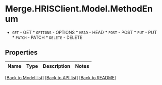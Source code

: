 # Merge.HRISClient.Model.MethodEnum
* `GET` - GET * `OPTIONS` - OPTIONS * `HEAD` - HEAD * `POST` - POST * `PUT` - PUT * `PATCH` - PATCH * `DELETE` - DELETE

## Properties

Name | Type | Description | Notes
------------ | ------------- | ------------- | -------------

[[Back to Model list]](../README.md#documentation-for-models) [[Back to API list]](../README.md#documentation-for-api-endpoints) [[Back to README]](../README.md)

